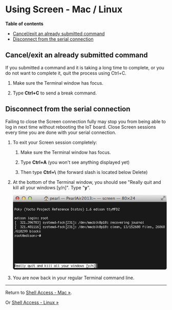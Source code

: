 # Using Screen - Mac / Linux

**Table of contents**

* [Cancel/exit an already submitted command](#cancelexit-an-already-submitted-command)
* [Disconnect from the serial connection](#disconnect-from-the-serial-connection)


## Cancel/exit an already submitted command

If you submitted a command and it is taking a long time to complete, or you do not want to complete it, quit the process using Ctrl+C.

1. Make sure the Terminal window has focus.

2. Type **Ctrl+C** to send a break command.


## Disconnect from the serial connection

Failing to close the Screen connection fully may stop you from being able to log in next time without rebooting the IoT board. Close Screen sessions every time you are done with your serial connection.

1. To exit your Screen session completely:

    1. Make sure the Terminal window has focus.

    2. Type **Ctrl+A** (you won't see anything displayed yet)

    3. Then type **Ctrl+\\** (the forward slash is located below Delete)

2. At the bottom of the Terminal window, you should see "Really quit and kill all your windows [y/n]". Type "**y**".

	![A confirmation to quit screen will show up in the bottom left corner of Terminal](images/screen-quit.png)

3. You are now back in your regular Terminal command line.

---

Return to [Shell Access - Mac »](mac.md#next-steps).

Or [Shell Access - Linux »](linux.md#next-steps)